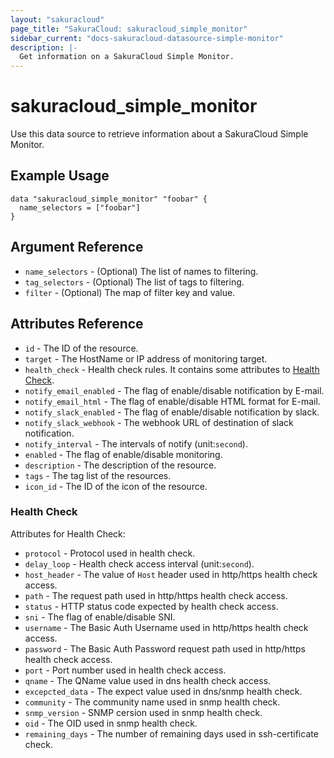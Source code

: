 ```yaml
---
layout: "sakuracloud"
page_title: "SakuraCloud: sakuracloud_simple_monitor"
sidebar_current: "docs-sakuracloud-datasource-simple-monitor"
description: |-
  Get information on a SakuraCloud Simple Monitor.
---
```


# sakuracloud\_simple\_monitor

Use this data source to retrieve information about a SakuraCloud Simple Monitor.

## Example Usage

```hcl
data "sakuracloud_simple_monitor" "foobar" {
  name_selectors = ["foobar"]
}
```

## Argument Reference

 * `name_selectors` - (Optional) The list of names to filtering.
 * `tag_selectors` - (Optional) The list of tags to filtering.
 * `filter` - (Optional) The map of filter key and value.

## Attributes Reference

* `id` - The ID of the resource.
* `target` - The HostName or IP address of monitoring target.
* `health_check` - Health check rules. It contains some attributes to [Health Check](#health-check).
* `notify_email_enabled` - The flag of enable/disable notification by E-mail.
* `notify_email_html` - The flag of enable/disable HTML format for E-mail.
* `notify_slack_enabled` - The flag of enable/disable notification by slack.
* `notify_slack_webhook` - The webhook URL of destination of slack notification.
* `notify_interval` - The intervals of notify (unit:`second`).  
* `enabled` - The flag of enable/disable monitoring.
* `description` - The description of the resource.
* `tags` - The tag list of the resources.
* `icon_id` - The ID of the icon of the resource.

### Health Check

Attributes for Health Check:

* `protocol` - Protocol used in health check.
* `delay_loop` - Health check access interval (unit:`second`). 
* `host_header` - The value of `Host` header used in http/https health check access.
* `path` - The request path used in http/https health check access.
* `status` - HTTP status code expected by health check access.
* `sni` - The flag of enable/disable SNI.
* `username` - The Basic Auth Username used in http/https health check access.
* `password` - The Basic Auth Password request path used in http/https health check access.
* `port` - Port number used in health check access.
* `qname` - The QName value used in dns health check access.
* `excepcted_data` - The expect value used in dns/snmp health check.
* `community` - The community name used in snmp health check.
* `snmp_version` - SNMP cersion used in snmp health check.
* `oid` - The OID used in snmp health check.
* `remaining_days` - The number of remaining days used in ssh-certificate check.
